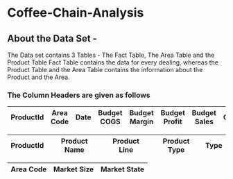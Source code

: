 # Coffee-Chain-Analysis

## About the Data Set - 
The Data set contains 3 Tables - The Fact Table, The Area Table and the Product Table
Fact Table contains the data for every dealing, whereas the Product Table and the Area Table contains the information about the Product and the Area. 


### The Column Headers are given as follows
 
| ProductId	| Area Code |	Date |	Budget COGS |	Budget Margin |	Budget Profit |	Budget Sales |	COGS |	Inventory	Margin |	Marketing	Profit |	Sales	Total | Expenses |
|----|----|----|----|----|----|----|----|----|----|----|----|


| ProductId |	Product Name |	Product Line |	Product Type |	Type |
|----|----|----|----|----|


| Area Code |	Market Size |	Market	State |
|----|----|----|

